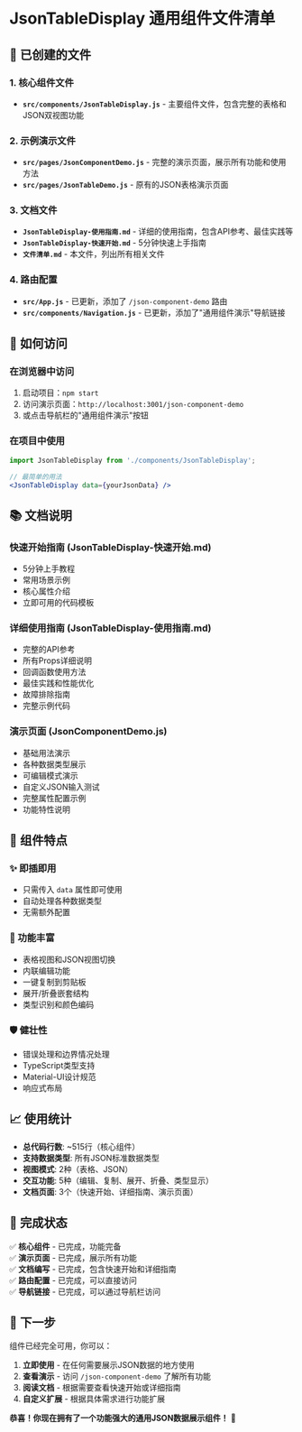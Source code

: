 # JsonTableDisplay 通用组件文件清单

## 📂 已创建的文件

### 1. 核心组件文件
- **`src/components/JsonTableDisplay.js`** - 主要组件文件，包含完整的表格和JSON双视图功能

### 2. 示例演示文件
- **`src/pages/JsonComponentDemo.js`** - 完整的演示页面，展示所有功能和使用方法
- **`src/pages/JsonTableDemo.js`** - 原有的JSON表格演示页面

### 3. 文档文件
- **`JsonTableDisplay-使用指南.md`** - 详细的使用指南，包含API参考、最佳实践等
- **`JsonTableDisplay-快速开始.md`** - 5分钟快速上手指南
- **`文件清单.md`** - 本文件，列出所有相关文件

### 4. 路由配置
- **`src/App.js`** - 已更新，添加了 `/json-component-demo` 路由
- **`src/components/Navigation.js`** - 已更新，添加了"通用组件演示"导航链接

## 🚀 如何访问

### 在浏览器中访问
1. 启动项目：`npm start`
2. 访问演示页面：`http://localhost:3001/json-component-demo`
3. 或点击导航栏的"通用组件演示"按钮

### 在项目中使用
```jsx
import JsonTableDisplay from './components/JsonTableDisplay';

// 最简单的用法
<JsonTableDisplay data={yourJsonData} />
```

## 📚 文档说明

### 快速开始指南 (JsonTableDisplay-快速开始.md)
- 5分钟上手教程
- 常用场景示例
- 核心属性介绍
- 立即可用的代码模板

### 详细使用指南 (JsonTableDisplay-使用指南.md)
- 完整的API参考
- 所有Props详细说明
- 回调函数使用方法
- 最佳实践和性能优化
- 故障排除指南
- 完整示例代码

### 演示页面 (JsonComponentDemo.js)
- 基础用法演示
- 各种数据类型展示
- 可编辑模式演示
- 自定义JSON输入测试
- 完整属性配置示例
- 功能特性说明

## 🎯 组件特点

### ✨ 即插即用
- 只需传入 `data` 属性即可使用
- 自动处理各种数据类型
- 无需额外配置

### 🎨 功能丰富
- 表格视图和JSON视图切换
- 内联编辑功能
- 一键复制到剪贴板
- 展开/折叠嵌套结构
- 类型识别和颜色编码

### 🛡️ 健壮性
- 错误处理和边界情况处理
- TypeScript类型支持
- Material-UI设计规范
- 响应式布局

## 📈 使用统计

- **总代码行数**: ~515行（核心组件）
- **支持数据类型**: 所有JSON标准数据类型
- **视图模式**: 2种（表格、JSON）
- **交互功能**: 5种（编辑、复制、展开、折叠、类型显示）
- **文档页面**: 3个（快速开始、详细指南、演示页面）

## 🎊 完成状态

✅ **核心组件** - 已完成，功能完备  
✅ **演示页面** - 已完成，展示所有功能  
✅ **文档编写** - 已完成，包含快速开始和详细指南  
✅ **路由配置** - 已完成，可以直接访问  
✅ **导航链接** - 已完成，可以通过导航栏访问  

## 🎯 下一步

组件已经完全可用，你可以：

1. **立即使用** - 在任何需要展示JSON数据的地方使用
2. **查看演示** - 访问 `/json-component-demo` 了解所有功能
3. **阅读文档** - 根据需要查看快速开始或详细指南
4. **自定义扩展** - 根据具体需求进行功能扩展

**恭喜！你现在拥有了一个功能强大的通用JSON数据展示组件！** 🎉 